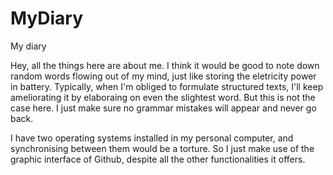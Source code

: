 # MyDiary
My diary

Hey, all the things here are about me. I think it would be good to note down random words flowing out of my mind, just like storing the eletricity power in battery. Typically, when I'm obliged to formulate structured texts, I'll keep ameliorating it by elaboraing on even the slightest word. But this is not the case here. I just make sure no grammar mistakes will appear and never go back.

I have two operating systems installed in my personal computer, and synchronising between them would be a torture. So I just make use of the graphic interface of Github, despite all the other functionalities it offers.
